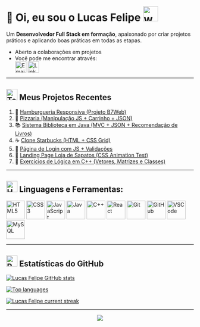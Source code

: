 # 👋 Oi, eu sou o Lucas Felipe <img src="https://user-images.githubusercontent.com/72663882/171687151-bb31c996-c9d2-49c8-b593-734946893b23.gif" alt="waving hand gif" aria-hidden="true" width="40" />

Um **Desenvolvedor Full Stack em formação**, apaixonado por criar projetos práticos e aplicando boas práticas em todas as etapas.  
- Aberto a colaborações em projetos  
- Você pode me encontrar através:  
<a href="mailto:lucasfelipemartins20@gmail.com" title="Email"><img alt="Email" src="https://img.shields.io/badge/Gmail-D14836?style=for-the-badge&logo=gmail&logoColor=white" height="30" align="center"/></a> <a href="https://www.linkedin.com/in/lucas-felipe-martins/" title="LinkedIn"><img  alt="LinkedIn" title="LinkedIn" src="https://img.shields.io/static/v1?message=LinkedIn&logo=linkedin&label=&color=0077B5&logoColor=white&labelColor=&style=for-the-badge" height="30" align="center" /></a>  

---

## <img src="https://raw.githubusercontent.com/Tarikul-Islam-Anik/Animated-Fluent-Emojis/master/Emojis/People/Technologist.png" alt="Technologist" width="30" height="30" /> Meus Projetos Recentes  

1. 🍔 [Hamburgueria Responsiva (Projeto B7Web)](https://github.com/LucasFelipeMartins/hamburgueria)  
2. 🍕 [Pizzaria (Manipulação JS + Carrinho + JSON)](https://github.com/LucasFelipeMartins/pizzaria)  
3. 📚 [Sistema Biblioteca em Java (MVC + JSON + Recomendação de Livros)](https://github.com/LucasFelipeMartins/biblioteca-java)  
4. ☕ [Clone Starbucks (HTML + CSS Grid)](https://github.com/LucasFelipeMartins/starbucks-clone)  
5. 🔑 [Página de Login com JS + Validações](https://github.com/LucasFelipeMartins/login-js)  
6. 🥿 [Landing Page Loja de Sapatos (CSS Animation Test)](https://github.com/LucasFelipeMartins/landing-shoes)  
7. 🔢 [Exercícios de Lógica em C++ (Vetores, Matrizes e Classes)](https://github.com/LucasFelipeMartins/exercicios-cpp)  

---

## <img src="https://raw.githubusercontent.com/Tarikul-Islam-Anik/Animated-Fluent-Emojis/master/Emojis/Objects/Hammer%20and%20Wrench.png" alt="Hammer and Wrench" width="30" height="30" /> **Linguagens e Ferramentas:**  

<p align="left">
  <img src="https://media.giphy.com/media/4T7e4DmcrP9du/giphy.gif" width="50" height="50" title="HTML5" /> 
  <img src="https://media.giphy.com/media/3oEjI6SIIHBdRxXI40/giphy.gif" width="50" height="50" title="CSS3" /> 
  <img src="https://media.giphy.com/media/xT9IgG50Fb7Mi0prBC/giphy.gif" width="50" height="50" title="JavaScript" /> 
  <img src="https://media.giphy.com/media/3o7abKhOpu0NwenH3O/giphy.gif" width="50" height="50" title="Java" /> 
  <img src="https://media.giphy.com/media/l0MYEqEzwMWFCg8rm/giphy.gif" width="50" height="50" title="C++" /> 
  <img src="https://media.giphy.com/media/3o6ZsYzM5qNkGxNw4E/giphy.gif" width="50" height="50" title="React" /> 
  <img src="https://media.giphy.com/media/3o7TKtnuHOHHUjR38Y/giphy.gif" width="50" height="50" title="Git" /> 
  <img src="https://media.giphy.com/media/1xVcr0WkA8k3t7u5Ml/giphy.gif" width="50" height="50" title="GitHub" /> 
  <img src="https://media.giphy.com/media/3o7btPCcdNniyf0ArS/giphy.gif" width="50" height="50" title="VSCode" /> 
  <img src="https://media.giphy.com/media/3o7TKvh5d4Lk0SmZCM/giphy.gif" width="50" height="50" title="MySQL" /> 
</p>

---

## <img src="https://raw.githubusercontent.com/Tarikul-Islam-Anik/Animated-Fluent-Emojis/master/Emojis/Travel%20and%20places/Rocket.png" alt="Rocket" width="30" height="30" /> Estatísticas do GitHub  

[![Lucas Felipe GitHub stats](https://bad-apple-github-readme.vercel.app/api?username=LucasFelipeMartins&show_icons=true&count_private=true&line_height=20&icon_color=00b3ff&theme=blue-green&title_color=00b3ff)](#)  

[![Top languages](https://github-readme-stats.vercel.app/api/top-langs/?username=LucasFelipeMartins&layout=compact&count_private=true&theme=blue-green&title_color=00b3ff)](#)  

[![Lucas Felipe current streak](https://streak-stats.demolab.com/?user=LucasFelipeMartins&count_private=true&theme=blue-green&title_color=00b3ff)](#)  

---

<p align="center">
     <img src="https://capsule-render.vercel.app/api?type=waving&color=gradient&height=100&section=footer"/>
</p>
